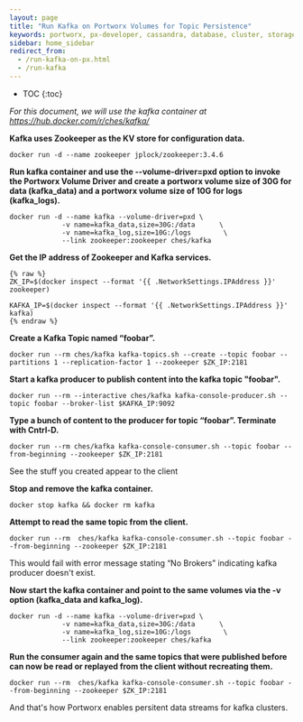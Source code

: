 ```yaml
---
layout: page
title: "Run Kafka on Portworx Volumes for Topic Persistence"
keywords: portworx, px-developer, cassandra, database, cluster, storage
sidebar: home_sidebar
redirect_from:
  - /run-kafka-on-px.html
  - /run-kafka
---
```


* TOC
{:toc}

*For this document, we will use the kafka container at https://hub.docker.com/r/ches/kafka/*

**Kafka uses Zookeeper as the KV store for configuration data.**

```
docker run -d --name zookeeper jplock/zookeeper:3.4.6
```

**Run kafka container and use the --volume-driver=pxd option to invoke the Portworx Volume Driver and create a portworx volume size of 30G for data (kafka_data) and a portworx volume size of 10G for logs (kafka_logs).**

```
docker run -d --name kafka --volume-driver=pxd \
             -v name=kafka_data,size=30G:/data      \
             -v name=kafka_log,size=10G:/logs        \
             --link zookeeper:zookeeper ches/kafka
```
**Get the IP address of Zookeeper and Kafka services.**

```
{% raw %}
ZK_IP=$(docker inspect --format '{{ .NetworkSettings.IPAddress }}' zookeeper)

KAFKA_IP=$(docker inspect --format '{{ .NetworkSettings.IPAddress }}' kafka)
{% endraw %}
```

**Create a Kafka Topic named “foobar”.**

```
docker run --rm ches/kafka kafka-topics.sh --create --topic foobar --partitions 1 --replication-factor 1 --zookeeper $ZK_IP:2181
```

**Start a kafka producer to publish content into the kafka topic "foobar".**

```
docker run --rm --interactive ches/kafka kafka-console-producer.sh --topic foobar --broker-list $KAFKA_IP:9092
```
**Type a bunch of content to the producer for topic “foobar”.   Terminate with Cntrl-D.**

```
docker run --rm ches/kafka kafka-console-consumer.sh --topic foobar --from-beginning --zookeeper $ZK_IP:2181
```
See the stuff you created appear to the client

**Stop and remove the kafka container.**

```
docker stop kafka && docker rm kafka    
```

**Attempt to read the same topic from the client.**

```
docker run --rm  ches/kafka kafka-console-consumer.sh --topic foobar --from-beginning --zookeeper $ZK_IP:2181                 
```

This would fail with error message stating “No Brokers” indicating kafka producer doesn't exist.

**Now start the kafka container and point to the same volumes via the -v option (kafka_data and kafka_log).**

```
docker run -d --name kafka --volume-driver=pxd \
             -v name=kafka_data,size=30G:/data      \
             -v name=kafka_log,size=10G:/logs        \
             --link zookeeper:zookeeper ches/kafka
```
**Run the consumer again and the same topics that were published before can now be read or replayed from the client without recreating them.**

```
docker run --rm  ches/kafka kafka-console-consumer.sh --topic foobar --from-beginning --zookeeper $ZK_IP:2181
```

And that's how Portworx enables persitent data streams for kafka clusters.


